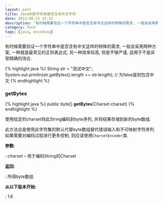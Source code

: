 ```yaml
---
layout: post
title: Java判断字符串是否含有中文字符
date: 2012-08-21 15:15
description: "有时候需要验证一个字符串中是否含有中文这样的特殊的需求, 一般会采用两种方案, 一种就是最常见的正则表达式, 另一种效率较高, 但是不够严谨, 适用于不是非常精确的场合."
category: Tech
tags: [java, encoding]
---
```


有时候需要验证一个字符串中是否含有中文这样的特殊的需求, 一般会采用两种方案, 一种就是最常见的正则表达式, 另一种效率较高, 但是不够严谨, 适用于不是非常精确的场合.

{% highlight java %}
String str = "测试中文";
System.out.println(str.getBytes().length == str.length); // 为false是则包含中文
{% endhighlight %}

### getBytes

{% highlight java %}
public byte[] **getBytes**(Charset charset)
{% endhighlight %}

使用给定的charset将此String编码到byte序列, 并将结果存储到新的byte数组.

此方法总是使用此字符集的默认代替byte数组替代错误输入和不可映射字符序列. 如果需要对编码过程进行更多控制, 则应该使用`CharsetEncoder`类.

**参数:**

:  _charset_ – 用于编码String的Charset

**返回:**

:  所得byte数组

**从以下版本开始:**

:  1.6

